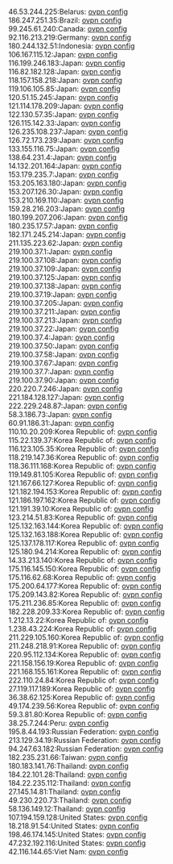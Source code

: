 46.53.244.225:Belarus: [ovpn config](vpn/46_53_244_225.ovpn)  
186.247.251.35:Brazil: [ovpn config](vpn/186_247_251_35.ovpn)  
99.245.61.240:Canada: [ovpn config](vpn/99_245_61_240.ovpn)  
92.116.213.219:Germany: [ovpn config](vpn/92_116_213_219.ovpn)  
180.244.132.51:Indonesia: [ovpn config](vpn/180_244_132_51.ovpn)  
106.167.115.12:Japan: [ovpn config](vpn/106_167_115_12.ovpn)  
116.199.246.183:Japan: [ovpn config](vpn/116_199_246_183.ovpn)  
116.82.182.128:Japan: [ovpn config](vpn/116_82_182_128.ovpn)  
118.157.158.218:Japan: [ovpn config](vpn/118_157_158_218.ovpn)  
119.106.105.85:Japan: [ovpn config](vpn/119_106_105_85.ovpn)  
120.51.15.245:Japan: [ovpn config](vpn/120_51_15_245.ovpn)  
121.114.178.209:Japan: [ovpn config](vpn/121_114_178_209.ovpn)  
122.130.57.35:Japan: [ovpn config](vpn/122_130_57_35.ovpn)  
126.115.142.33:Japan: [ovpn config](vpn/126_115_142_33.ovpn)  
126.235.108.237:Japan: [ovpn config](vpn/126_235_108_237.ovpn)  
126.72.173.239:Japan: [ovpn config](vpn/126_72_173_239.ovpn)  
133.155.116.75:Japan: [ovpn config](vpn/133_155_116_75.ovpn)  
138.64.231.4:Japan: [ovpn config](vpn/138_64_231_4.ovpn)  
14.132.201.164:Japan: [ovpn config](vpn/14_132_201_164.ovpn)  
153.179.235.7:Japan: [ovpn config](vpn/153_179_235_7.ovpn)  
153.205.163.180:Japan: [ovpn config](vpn/153_205_163_180.ovpn)  
153.207.126.30:Japan: [ovpn config](vpn/153_207_126_30.ovpn)  
153.210.169.110:Japan: [ovpn config](vpn/153_210_169_110.ovpn)  
159.28.216.203:Japan: [ovpn config](vpn/159_28_216_203.ovpn)  
180.199.207.206:Japan: [ovpn config](vpn/180_199_207_206.ovpn)  
180.235.17.57:Japan: [ovpn config](vpn/180_235_17_57.ovpn)  
182.171.245.214:Japan: [ovpn config](vpn/182_171_245_214.ovpn)  
211.135.223.62:Japan: [ovpn config](vpn/211_135_223_62.ovpn)  
219.100.37.1:Japan: [ovpn config](vpn/219_100_37_1.ovpn)  
219.100.37.108:Japan: [ovpn config](vpn/219_100_37_108.ovpn)  
219.100.37.109:Japan: [ovpn config](vpn/219_100_37_109.ovpn)  
219.100.37.125:Japan: [ovpn config](vpn/219_100_37_125.ovpn)  
219.100.37.138:Japan: [ovpn config](vpn/219_100_37_138.ovpn)  
219.100.37.19:Japan: [ovpn config](vpn/219_100_37_19.ovpn)  
219.100.37.205:Japan: [ovpn config](vpn/219_100_37_205.ovpn)  
219.100.37.211:Japan: [ovpn config](vpn/219_100_37_211.ovpn)  
219.100.37.213:Japan: [ovpn config](vpn/219_100_37_213.ovpn)  
219.100.37.22:Japan: [ovpn config](vpn/219_100_37_22.ovpn)  
219.100.37.4:Japan: [ovpn config](vpn/219_100_37_4.ovpn)  
219.100.37.50:Japan: [ovpn config](vpn/219_100_37_50.ovpn)  
219.100.37.58:Japan: [ovpn config](vpn/219_100_37_58.ovpn)  
219.100.37.67:Japan: [ovpn config](vpn/219_100_37_67.ovpn)  
219.100.37.7:Japan: [ovpn config](vpn/219_100_37_7.ovpn)  
219.100.37.90:Japan: [ovpn config](vpn/219_100_37_90.ovpn)  
220.220.7.246:Japan: [ovpn config](vpn/220_220_7_246.ovpn)  
221.184.128.127:Japan: [ovpn config](vpn/221_184_128_127.ovpn)  
222.229.248.87:Japan: [ovpn config](vpn/222_229_248_87.ovpn)  
58.3.186.73:Japan: [ovpn config](vpn/58_3_186_73.ovpn)  
60.91.186.31:Japan: [ovpn config](vpn/60_91_186_31.ovpn)  
110.10.20.209:Korea Republic of: [ovpn config](vpn/110_10_20_209.ovpn)  
115.22.139.37:Korea Republic of: [ovpn config](vpn/115_22_139_37.ovpn)  
116.123.105.35:Korea Republic of: [ovpn config](vpn/116_123_105_35.ovpn)  
118.219.147.36:Korea Republic of: [ovpn config](vpn/118_219_147_36.ovpn)  
118.36.111.168:Korea Republic of: [ovpn config](vpn/118_36_111_168.ovpn)  
119.149.81.105:Korea Republic of: [ovpn config](vpn/119_149_81_105.ovpn)  
121.167.66.127:Korea Republic of: [ovpn config](vpn/121_167_66_127.ovpn)  
121.182.194.153:Korea Republic of: [ovpn config](vpn/121_182_194_153.ovpn)  
121.186.197.162:Korea Republic of: [ovpn config](vpn/121_186_197_162.ovpn)  
121.191.39.10:Korea Republic of: [ovpn config](vpn/121_191_39_10.ovpn)  
123.214.51.83:Korea Republic of: [ovpn config](vpn/123_214_51_83.ovpn)  
125.132.163.144:Korea Republic of: [ovpn config](vpn/125_132_163_144.ovpn)  
125.132.163.188:Korea Republic of: [ovpn config](vpn/125_132_163_188.ovpn)  
125.137.178.117:Korea Republic of: [ovpn config](vpn/125_137_178_117.ovpn)  
125.180.94.214:Korea Republic of: [ovpn config](vpn/125_180_94_214.ovpn)  
14.33.213.140:Korea Republic of: [ovpn config](vpn/14_33_213_140.ovpn)  
175.116.145.150:Korea Republic of: [ovpn config](vpn/175_116_145_150.ovpn)  
175.116.62.68:Korea Republic of: [ovpn config](vpn/175_116_62_68.ovpn)  
175.200.64.177:Korea Republic of: [ovpn config](vpn/175_200_64_177.ovpn)  
175.209.143.82:Korea Republic of: [ovpn config](vpn/175_209_143_82.ovpn)  
175.211.236.85:Korea Republic of: [ovpn config](vpn/175_211_236_85.ovpn)  
182.228.209.33:Korea Republic of: [ovpn config](vpn/182_228_209_33.ovpn)  
1.212.13.22:Korea Republic of: [ovpn config](vpn/1_212_13_22.ovpn)  
1.238.43.224:Korea Republic of: [ovpn config](vpn/1_238_43_224.ovpn)  
211.229.105.160:Korea Republic of: [ovpn config](vpn/211_229_105_160.ovpn)  
211.248.218.91:Korea Republic of: [ovpn config](vpn/211_248_218_91.ovpn)  
220.95.112.134:Korea Republic of: [ovpn config](vpn/220_95_112_134.ovpn)  
221.158.156.19:Korea Republic of: [ovpn config](vpn/221_158_156_19.ovpn)  
221.168.155.161:Korea Republic of: [ovpn config](vpn/221_168_155_161.ovpn)  
222.110.24.84:Korea Republic of: [ovpn config](vpn/222_110_24_84.ovpn)  
27.119.117.189:Korea Republic of: [ovpn config](vpn/27_119_117_189.ovpn)  
36.38.62.125:Korea Republic of: [ovpn config](vpn/36_38_62_125.ovpn)  
49.174.239.56:Korea Republic of: [ovpn config](vpn/49_174_239_56.ovpn)  
59.3.81.80:Korea Republic of: [ovpn config](vpn/59_3_81_80.ovpn)  
38.25.7.244:Peru: [ovpn config](vpn/38_25_7_244.ovpn)  
195.8.44.193:Russian Federation: [ovpn config](vpn/195_8_44_193.ovpn)  
213.129.34.19:Russian Federation: [ovpn config](vpn/213_129_34_19.ovpn)  
94.247.63.182:Russian Federation: [ovpn config](vpn/94_247_63_182.ovpn)  
182.235.231.66:Taiwan: [ovpn config](vpn/182_235_231_66.ovpn)  
180.183.141.76:Thailand: [ovpn config](vpn/180_183_141_76.ovpn)  
184.22.101.28:Thailand: [ovpn config](vpn/184_22_101_28.ovpn)  
184.22.235.112:Thailand: [ovpn config](vpn/184_22_235_112.ovpn)  
27.145.14.81:Thailand: [ovpn config](vpn/27_145_14_81.ovpn)  
49.230.220.73:Thailand: [ovpn config](vpn/49_230_220_73.ovpn)  
58.136.149.12:Thailand: [ovpn config](vpn/58_136_149_12.ovpn)  
107.194.159.128:United States: [ovpn config](vpn/107_194_159_128.ovpn)  
18.218.91.54:United States: [ovpn config](vpn/18_218_91_54.ovpn)  
198.46.174.145:United States: [ovpn config](vpn/198_46_174_145.ovpn)  
47.232.192.116:United States: [ovpn config](vpn/47_232_192_116.ovpn)  
42.116.144.65:Viet Nam: [ovpn config](vpn/42_116_144_65.ovpn)  
